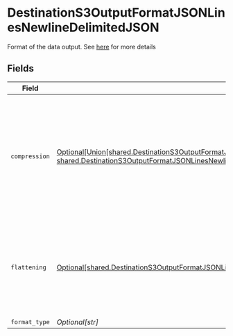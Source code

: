 # DestinationS3OutputFormatJSONLinesNewlineDelimitedJSON

Format of the data output. See <a href="https://docs.airbyte.com/integrations/destinations/s3/#supported-output-schema">here</a> for more details


## Fields

| Field                                                                                                                                                                                                                                                                                | Type                                                                                                                                                                                                                                                                                 | Required                                                                                                                                                                                                                                                                             | Description                                                                                                                                                                                                                                                                          |
| ------------------------------------------------------------------------------------------------------------------------------------------------------------------------------------------------------------------------------------------------------------------------------------ | ------------------------------------------------------------------------------------------------------------------------------------------------------------------------------------------------------------------------------------------------------------------------------------ | ------------------------------------------------------------------------------------------------------------------------------------------------------------------------------------------------------------------------------------------------------------------------------------ | ------------------------------------------------------------------------------------------------------------------------------------------------------------------------------------------------------------------------------------------------------------------------------------ |
| `compression`                                                                                                                                                                                                                                                                        | [Optional[Union[shared.DestinationS3OutputFormatJSONLinesNewlineDelimitedJSONCompressionNoCompression, shared.DestinationS3OutputFormatJSONLinesNewlineDelimitedJSONCompressionGZIP]]](undefined/models/shared/destinations3outputformatjsonlinesnewlinedelimitedjsoncompression.md) | :heavy_minus_sign:                                                                                                                                                                                                                                                                   | Whether the output files should be compressed. If compression is selected, the output filename will have an extra extension (GZIP: ".jsonl.gz").                                                                                                                                     |
| `flattening`                                                                                                                                                                                                                                                                         | [Optional[shared.DestinationS3OutputFormatJSONLinesNewlineDelimitedJSONFlattening]](undefined/models/shared/destinations3outputformatjsonlinesnewlinedelimitedjsonflattening.md)                                                                                                     | :heavy_minus_sign:                                                                                                                                                                                                                                                                   | Whether the input json data should be normalized (flattened) in the output JSON Lines. Please refer to docs for details.                                                                                                                                                             |
| `format_type`                                                                                                                                                                                                                                                                        | *Optional[str]*                                                                                                                                                                                                                                                                      | :heavy_minus_sign:                                                                                                                                                                                                                                                                   | N/A                                                                                                                                                                                                                                                                                  |